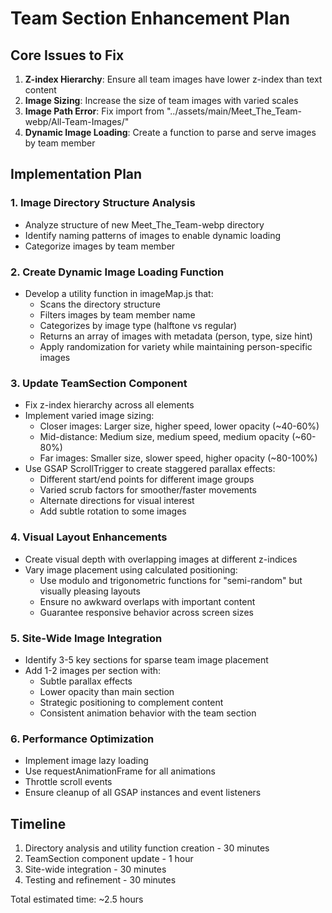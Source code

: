 # Team Section Enhancement Plan

## Core Issues to Fix

1. **Z-index Hierarchy**: Ensure all team images have lower z-index than text content
2. **Image Sizing**: Increase the size of team images with varied scales
3. **Image Path Error**: Fix import from "../assets/main/Meet_The_Team-webp/All-Team-Images/"
4. **Dynamic Image Loading**: Create a function to parse and serve images by team member

## Implementation Plan

### 1. Image Directory Structure Analysis
- Analyze structure of new Meet_The_Team-webp directory
- Identify naming patterns of images to enable dynamic loading
- Categorize images by team member

### 2. Create Dynamic Image Loading Function
- Develop a utility function in imageMap.js that:
  - Scans the directory structure
  - Filters images by team member name
  - Categorizes by image type (halftone vs regular)
  - Returns an array of images with metadata (person, type, size hint)
  - Apply randomization for variety while maintaining person-specific images

### 3. Update TeamSection Component
- Fix z-index hierarchy across all elements
- Implement varied image sizing:
  - Closer images: Larger size, higher speed, lower opacity (~40-60%)
  - Mid-distance: Medium size, medium speed, medium opacity (~60-80%)
  - Far images: Smaller size, slower speed, higher opacity (~80-100%)
- Use GSAP ScrollTrigger to create staggered parallax effects:
  - Different start/end points for different image groups
  - Varied scrub factors for smoother/faster movements
  - Alternate directions for visual interest
  - Add subtle rotation to some images

### 4. Visual Layout Enhancements
- Create visual depth with overlapping images at different z-indices
- Vary image placement using calculated positioning:
  - Use modulo and trigonometric functions for "semi-random" but visually pleasing layouts
  - Ensure no awkward overlaps with important content
  - Guarantee responsive behavior across screen sizes

### 5. Site-Wide Image Integration
- Identify 3-5 key sections for sparse team image placement
- Add 1-2 images per section with:
  - Subtle parallax effects
  - Lower opacity than main section
  - Strategic positioning to complement content
  - Consistent animation behavior with the team section

### 6. Performance Optimization
- Implement image lazy loading
- Use requestAnimationFrame for all animations
- Throttle scroll events
- Ensure cleanup of all GSAP instances and event listeners

## Timeline
1. Directory analysis and utility function creation - 30 minutes
2. TeamSection component update - 1 hour  
3. Site-wide integration - 30 minutes
4. Testing and refinement - 30 minutes

Total estimated time: ~2.5 hours